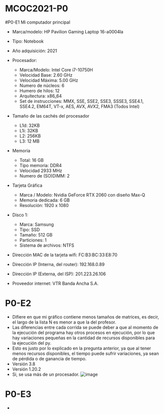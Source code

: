 # MCOC2021-P0

#P0-E1 Mi computador principal

* Marca/modelo: HP Pavilion Gaming Laptop 16-a0004la
* Tipo: Notebook
* Año adquisición: 2021
* Procesador:
  * Marca/Modelo: Intel Core i7-10750H
  * Velocidad Base: 2.60 GHz
  * Velocidad Máxima: 5.00 GHz
  * Numero de núcleos: 6
  * Humero de hilos: 12
  * Arquitectura: x86_64
  * Set de instrucciones: MMX, SSE, SSE2, SSE3, SSSE3, SSE4.1, SSE4.2, EM64T, VT-x, AES, AVX, AVX2, FMA3 (Todos Intel)
* Tamaño de las cachés del procesador
  * L1d: 32KB
  * L1i: 32KB
  * L2: 256KB
  * L3: 12 MB
* Memoria 
  * Total: 16 GB
  * Tipo memoria: DDR4
  * Velocidad 2933 MHz
  * Numero de (SO)DIMM: 2
* Tarjeta Gráfica
  * Marca / Modelo: Nvidia GeForce RTX 2060 con diseño Max-Q 
  * Memoria dedicada: 6 GB
  * Resolución: 1920 x 1080
* Disco 1: 
  * Marca: Samsung
  * Tipo: SSD
  * Tamaño: 512 GB
  * Particiones: 1
  * Sistema de archivos: NTFS
  
* Dirección MAC de la tarjeta wifi: FC:B3:BC:33:E8:70
* Dirección IP (Interna, del router): 192.168.0.89
* Dirección IP (Externa, del ISP): 201.223.26.106
* Proveedor internet: VTR Banda Ancha S.A.

# P0-E2

* Difiere en que mi gráfico contiene menos tamaños de matrices, es decir, el largo de la lista N es menor a que la del profesor.
* Las diferencias entre cada corrida se puede deber a que al momento de la ejecución del programa hay otros procesos en ejecución, por lo que hay variaciones pequeñas en la cantidad de recursos disponibles para la ejecución del py.
* Esto es justo por lo explicado en la pregunta anterior, ya que al tener menos recursos disponibles, el tiempo puede sufrir variaciones, ya sean de pérdida o de ganancia de tiempo.
* Versión 3.8
* Versión 1.20.2
* Si, se usa más de un procesador.
![image](https://user-images.githubusercontent.com/70209467/128419321-9774b867-c7bb-40f9-907a-c99a5cca2935.png)

# P0-E3

*


